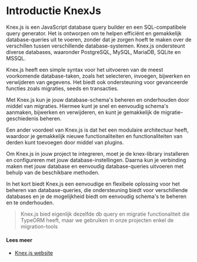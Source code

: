 # Introductie KnexJs

Knex.js is een JavaScript database query builder en een SQL-compatibele query generator. Het is ontworpen om te helpen efficiënt en gemakkelijk database-queries uit te voeren, zonder dat je zorgen hoeft te maken over de verschillen tussen verschillende database-systemen. Knex.js ondersteunt diverse databases, waaronder PostgreSQL, MySQL, MariaDB, SQLite en MSSQL.

Knex.js heeft een simple syntax voor het uitvoeren van de meest voorkomende database-taken, zoals het selecteren, invoegen, bijwerken en verwijderen van gegevens. Het biedt ook ondersteuning voor gevanceerde functies zoals migraties, seeds en transacties.

Met Knex.js kun je jouw database-schema's beheren en onderhouden door middel van migraties. Hiermee kunt je snel en eenvoudig schema's aanmaken, bijwerken en verwijderen, en kunt je gemakkelijk de migratie-geschiedenis beheren.

Een ander voordeel van Knex.js is dat het een modulaire architectuur heeft, waardoor je gemakkelijk nieuwe functionaliteiten en functionaliteiten van derden kunt toevoegen door middel van plugins.

Om Knex.js in jouw project te integreren, moet je de knex-library installeren en configureren met jouw database-instellingen. Daarna kun je verbinding maken met jouw database en eenvoudig database-queries uitvoeren met behulp van de beschikbare methoden.

In het kort biedt Knex.js een eenvoudige en flexibele oplossing voor het beheren van database-queries, die ondersteuning biedt voor verschillende databases en je de mogelijkheid biedt om eenvoudig schema's te beheren en te onderhouden.

> Knex.js bied eigenlijk dezelfde db query en migratie functionaliteit die TypeORM heeft, maar we gebruiken in onze projecten enkel de migration-tools

#### Lees meer

- [Knex.js website](https://knexjs.org/)
